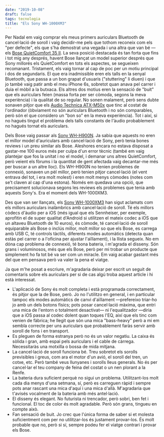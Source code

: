 ```yaml
---
date: "2019-10-08"
draft: false
tags: tecnologia
title: "Els Sony WH-1000XM3"
---
```


Per Nadal em vaig comprar els meus primers auriculars Bluetooth de cancel·lació de soroll i vaig decidir-me pels que tothom reconeix com els "per defecte", els que s'ha demostrat una vegada i una altra que van bé — els [Bose QuietComfort 35 II](https://www.amazon.es/Bose-QuietComfort-35-Auriculares-inal%C3%A1mbricos/dp/B0756CYWWD/). La seva posició destacada és tan forta que fins i tot mig any després, havent Bose llançat un model superior després que Sony millorés els QuietComfort en tots els aspectes, se segueixen recomanant. Tristament, els vaig tornar al cap de poc per un motiu principal i dos de segundaris. El que era inadmissible eren els talls en la senyal Bluetooth, que passa a un bon grapat d'usuaris ("stuttering" li diuen) i que jo també vaig patir amb el meu iPhone 6s, sobretot quan anava pel carrer i duia el mòbil a la butxaca. Els altres dos motius eren la sensació de "buit" que els auriculars feien (massa forta per ser còmoda, segons la meva experiència) i la qualitat de so regular. No sonen malament, però sens dubte sonaven pitjor que els [Audio Technica ATX-M50x](https://www.amazon.es/Audio-Technica-ATH-M50x-Auriculares-color/dp/B00HVLUR86) que tinc al costat de l'ordinador (òbviament no són auriculars Bluetooth i no són comparables, però són el que considero un "bon so" en la meva experiència). Tot i així, si no hagués tingut el problema dels talls constants de l'àudio probablement no hagués tornat els auriculars.

Dels Bose vaig passar als [Sony WH-H900N](https://www.amazon.es/Sony-WHH900N-Auriculares-inalámbricos-cancelación/dp/B074VGL9LB/). Ja sabia que aquests no eren el millor model d'auriculars amb cancel·lació de Sony, però tenia bones reviews i un preu similar als Bose. Aleshores encara no estava disposat a gastar-me 100 euros més per culpa d'un error tècnic (també em vaig plantejar que fos la unitat i no el model, i demanar uns altres QuietComfort, però veient els fòrums i la quantitat de gent afectada vaig decantar-me més per buscar a un altre lloc). Els WH-H900N no tenien problemes de connexió, sonaven un pèl millor, però tenien pitjor cancel·lació (el vent entrava del tot, i era molt molest) i eren molt menys còmodes (notes com se't claven al cap d'una estona). Només em quedava una opció, que precisament solucionava segons les reviews els problemes que tenia amb aquests Sony's. Era el moment dels WH-1000XM3.

Des que van ser llançats, els [Sony WH-1000XM3](https://www.amazon.es/gp/product/B07GDR2LYK/?th=1) han sigut aclamats com els millors auriculars inalàmbrics amb cancel·lació de soroll. Té els millors còdecs d'àudio per a iOS (més igual que els Sennheiser, per exemple, aprofitin el de super qualitat d'Android si utilitzen el mateix codec a iOS que un altaveu Bluetooth de 10 euros), és còmode, té cancel·lació de soroll equiparable als Bose o inclús millor, molt millor so que els Bose, es carrega amb USB C, té controls tàctils, diferents modes automàtics (detecta quan estàs pel carrer o a l'oficina per ajustar l'aïllament), i la llista segueix. No em dóna cap problema de connexió, té bona bateria, i m'agrada el disseny. Són grans i voluminosos, més que els Bose, però per mi trobar un producte que simplement ho fa tot bé va ser com un miracle. Em vaig acabar gastant més del que em pensava però va valer la pena el viatge. 

Ja que m'he posat a escriure, m'agradaria deixar per escrit un seguit de comentaris sobre els auriculars per si de cas algú troba aquest article i hi està interessat.

- L'aplicació de Sony és molt completa i està programada correctament, és pitjor que la de Bose, però. Jo no l'utilitzo en general, i en particular tampoc els modes automàtics de canvi d'aïllament —prefereixo triar-ho jo amb un dels botons físics; pots posar cancel·lació màxima, que entri una mica de l'entorn o totalment desactivat— ni l'equalitzador —diria que a iOS passa al codec dolent quan toques l'EQ, així que els tinc com venien de fàbrica; he llegit que són una mica "bass-heavy" però a mi em sembla correcte per uns auriculars que probablement faràs servir amb soroll de fons i en transport.
- Es pleguen de forma estranya però no és un valor negatiu. La caixa és sòlida i gran, amb espai pels auriculars i el cable de càrrega. Necessitaràs una motxilla o bossa de mida mitjana.
- La cancel·lació de soroll funciona bé. Treu sobretot els sorolls previsibles i greus, com ara el motor d'un avió, el soroll del tren, un cotxe, etc. Però també veus llunyanes i sorolls lleus generals. No és per cancel·lar el teu company de feina del costat o un nen plorant a la Renfe. 
- La bateria dura suficient perquè no sigui un problema. Utilitzant-los molt cada dia menys d'una setmana, sí, però es carreguen ràpid i sempre pots anar rascant una mica d'aquí i una mica d'allà. M'agradaria que t'avisés vocalment de la bateria amb més antel·lació.
- El disseny és elegant. No futurista ni trencador, però sobri, ben fet i funcional. El toc de color és molt agradable. Però són grans, tingueu en compte això.
- Fan sensació de buit. Jo crec que l'única forma de saber si et molesta suficientment com per no utilitzar-los és justament provar-los. És molt probable que no, però si sí, sempre podeu fer el viatge contrari i provar els Bose. 
